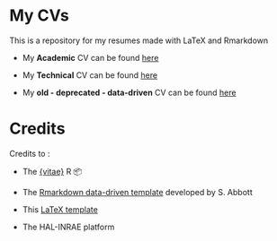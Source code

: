 # My CVs

This is a repository for my resumes made with LaTeX and Rmarkdown

* My **Academic** CV can be found [here](https://cv.archives-ouvertes.fr/david-carayon) 

* My **Technical** CV can be found [here](https://github.com/davidcarayon/cv-latex/blob/master/Regular_CV_FR/Dcarayon_CV.pdf) 

* My **old - deprecated - data-driven** CV can be found [here](https://github.com/davidcarayon/cv-latex/blob/master/Academic_CV_ENG/Dcarayon_Academic_CV.pdf) 

# Credits

Credits to :

- The [{vitae}](https://github.com/mitchelloharawild/vitae) R :package:

- The [Rmarkdown data-driven template](https://github.com/seabbs/cv) developed by S. Abbott

- This [LaTeX template](https://github.com/darwiin/awesome-neue-latex-cv)

- The HAL-INRAE platform
